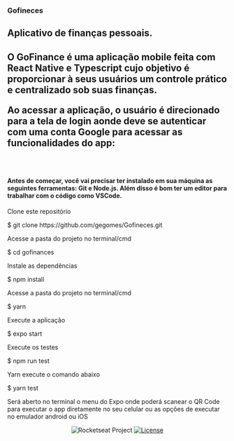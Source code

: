 ### Gofineces

<p  align="center">
  <h2>Aplicativo de finanças pessoais.<h2/>
O GoFinance é uma aplicação mobile feita com React Native e Typescript cujo objetivo é proporcionar à seus usuários um controle prático e centralizado sob suas finanças.

Ao acessar a aplicação, o usuário é direcionado para a tela de login aonde deve se autenticar com uma conta Google para acessar as funcionalidades do app:
</p>
<br />

<h4>
  Antes de começar, você vai precisar ter instalado em sua máquina as seguintes ferramentas: Git e Node.js. Além disso é bom ter um editor para trabalhar com o código como VSCode.
</h4>

<p> Clone este repositório</p>
$ git clone https://github.com/gegomes/Gofineces.git

<p>Acesse a pasta do projeto no terminal/cmd</p>
$ cd gofinances

<P>Instale as dependências</P>
$ npm install

<p>Acesse a pasta do projeto no terminal/cmd</p>
<p></p>

$ yarn

<p>Execute a aplicação</p>
$ expo start

<p> Execute os testes</p>
$ npm run test
<p>Yarn execute o comando abaixo</p>
$ yarn test


<p>Será aberto no terminal o menu do Expo onde poderá scanear o QR Code para executar o app diretamente no seu celular ou as opções de executar no emulador android ou iOS</p>





<p align="center">
  <img src="https://img.shields.io/static/v1?label=Rocketseat&message=Education&color=8257e5&labelColor=202024" alt="Rocketseat Project" />
  <a href="LICENSE"><img  src="https://img.shields.io/static/v1?label=License&message=MIT&color=8257e5&labelColor=202024" alt="License"></a>
</p>
